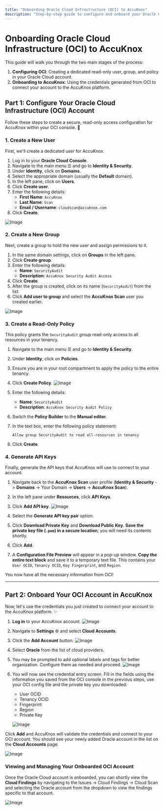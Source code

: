 ```yaml
---
title: "Onboarding Oracle Cloud Infrastructure (OCI) to AccuKnox"
description: "Step-by-step guide to configure and onboard your Oracle Cloud Infrastructure (OCI) account to AccuKnox."
---
```


# Onboarding Oracle Cloud Infrastructure (OCI) to AccuKnox

This guide will walk you through the two main stages of the process:

1. **Configuring OCI**: Creating a dedicated read-only user, group, and policy in your Oracle Cloud account.
2. **Onboarding to AccuKnox**: Using the credentials generated from OCI to connect your account to the AccuKnox platform.

## Part 1: Configure Your Oracle Cloud Infrastructure (OCI) Account

Follow these steps to create a secure, read-only access configuration for AccuKnox within your OCI console. 🔐

### 1. Create a New User

First, we'll create a dedicated user for AccuKnox.

1. Log in to your **Oracle Cloud Console**.
2. Navigate to the main menu ☰ and go to **Identity & Security**.
3. Under **Identity**, click on **Domains**.
4. Select the appropriate domain (usually the **Default** domain).
5. In the left pane, click on **Users**.
6. Click **Create user**.
7. Enter the following details:
      * **First Name**: `AccuKnox`
      * **Last Name**: `Scan`
      * **Email / Username**: `cloudscan@accuknox.com`
8. Click **Create**.

![Image](./images/oracle-onboarding/a.png)

### 2. Create a New Group

Next, create a group to hold the new user and assign permissions to it.

1. In the same domain settings, click on **Groups** in the left pane.
2. Click **Create group**.
3. Enter the following details:
      * **Name**: `SecurityAudit`
      * **Description**: `AccuKnox Security Audit Access`
4. Click **Create**.
5. After the group is created, click on its name (`SecurityAudit`) from the list.
6. Click **Add user to group** and select the **AccuKnox Scan** user you created earlier.

![Image](./images/oracle-onboarding/b.png)

### 3. Create a Read-Only Policy

This policy grants the `SecurityAudit` group read-only access to all resources in your tenancy.

1. Navigate to the main menu ☰ and go to **Identity & Security**.
2. Under **Identity**, click on **Policies**.
3. Ensure you are in your root compartment to apply the policy to the entire tenancy.
4. Click **Create Policy**.
![Image](./images/oracle-onboarding/c.png)

5. Enter the following details:
      * **Name**: `SecurityAudit`
      * **Description**: `AccuKnox Security Audit Policy`
6. Switch the **Policy Builder** to the **Manual editor**.
7. In the text box, enter the following policy statement:

    ```
    Allow group SecurityAudit to read all-resources in tenancy
    ```

8. Click **Create**.

### 4. Generate API Keys

Finally, generate the API keys that AccuKnox will use to connect to your account.

1. Navigate back to the **AccuKnox Scan** user profile (**Identity & Security** -> **Domains** -> Your Domain -> **Users** -> **AccuKnox Scan**).
2. In the left pane under **Resources**, click **API Keys**.
3. Click **Add API key**.
![Image](./images/oracle-onboarding/d.png)

4. Select the **Generate API key pair** option.
5. Click **Download Private Key** and **Download Public Key**. **Save the private key file (`.pem`) in a secure location**; you will need its contents shortly.
6. Click **Add**.
7. A **Configuration File Preview** will appear in a pop-up window. **Copy the entire text block** and save it to a temporary text file. This contains your `User OCID`, `Tenancy OCID`, `Key Fingerprint`, and `Region`.

You now have all the necessary information from OCI!

-----

## Part 2: Onboard Your OCI Account in AccuKnox

Now, let's use the credentials you just created to connect your account to the AccuKnox platform. ✨

1. **Log in** to your AccuKnox account.
![Image](./images/oracle-onboarding/0.png)

2. Navigate to **Settings** ⚙️ and select **Cloud Accounts**.

3. Click the **Add Account** button.
![Image](./images/oracle-onboarding/1.png)

4. Select **Oracle** from the list of cloud providers.

5. You may be prompted to add optional labels and tags for better organization. Configure them as needed and proceed.
![Image](./images/oracle-onboarding/2.png)

6. You will now see the credential entry screen. Fill in the fields using the information you saved from the OCI console in the previous steps, use your OCI config file and the private key you downloaded:
    - User OCID
    - Tenancy OCID
    - Fingerprint
    - Region
    - Private Key

    ![Image](./images/oracle-onboarding/3.png)

Click **Add** and AccuKnox will validate the credentials and connect to your OCI account. You should see your newly added Oracle account in the list on the **Cloud Accounts** page.

![Image](./images/oracle-onboarding/4.png)

### Viewing and Managing Your Onboarded OCI Account

Once the Oracle Cloud account is onboarded, you can shortly view the **Cloud Findings** by navigating to the Issues -> Cloud Findings -> Cloud Scan and selecting the Oracle account from the dropdown to view the findings specific to that account.

![Image](./images/oracle-onboarding/5.png)

